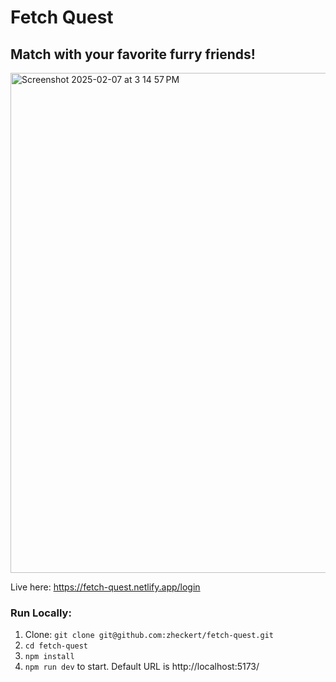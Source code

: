 # Fetch Quest
## Match with your favorite furry friends!

<img width="800" alt="Screenshot 2025-02-07 at 3 14 57 PM" src="https://github.com/user-attachments/assets/cff35e3c-e445-41e6-aac8-250fb5b58480" />


Live here: https://fetch-quest.netlify.app/login

### Run Locally:

1. Clone: `git clone git@github.com:zheckert/fetch-quest.git`
2. `cd fetch-quest`
3. `npm install`
4. `npm run dev` to start. Default URL is http://localhost:5173/
